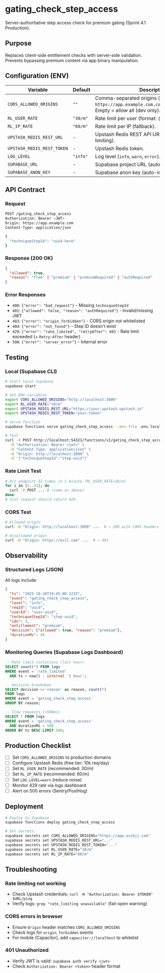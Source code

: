 # gating_check_step_access

Server-authoritative step access check for premium gating (Sprint 4.1 Production).

## Purpose

Replaces client-side entitlement checks with server-side validation. Prevents bypassing premium content via app binary manipulation.

## Configuration (ENV)

| Variable | Default | Description |
|----------|---------|-------------|
| `CORS_ALLOWED_ORIGINS` | `""` | Comma-separated origins (e.g., `https://app.example.com,capacitor://localhost`). Empty = allow all (dev only). |
| `RL_USER_RATE` | `"30/m"` | Rate limit per user (format: `{num}/{m\|h}`). |
| `RL_IP_RATE` | `"60/m"` | Rate limit per IP (fallback). |
| `UPSTASH_REDIS_REST_URL` | - | Upstash Redis REST API URL (required for rate limiting). |
| `UPSTASH_REDIS_REST_TOKEN` | - | Upstash Redis token. |
| `LOG_LEVEL` | `"info"` | Log level (`info`, `warn`, `error`). |
| `SUPABASE_URL` | - | Supabase project URL (auto-injected). |
| `SUPABASE_ANON_KEY` | - | Supabase anon key (auto-injected). |

## API Contract

### Request
```bash
POST /gating_check_step_access
Authorization: Bearer <JWT>
Origin: https://app.example.com
Content-Type: application/json

{
  "techniqueStepId": "uuid-here"
}
```

### Response (200 OK)
```json
{
  "allowed": true,
  "reason": "free" | "premium" | "premiumRequired" | "authRequired"
}
```

### Error Responses
- `400`: `{"error": "bad_request"}` - Missing `techniqueStepId`
- `401`: `{"allowed": false, "reason": "authRequired"}` - Invalid/missing JWT
- `403`: `{"error": "origin_forbidden"}` - CORS origin not whitelisted
- `404`: `{"error": "not_found"}` - Step ID doesn't exist
- `429`: `{"error": "rate_limited", "retryAfter": 60}` - Rate limit exceeded (+ `Retry-After` header)
- `500`: `{"error": "server_error"}` - Internal error

## Testing

### Local (Supabase CLI)
```bash
# Start local Supabase
supabase start

# Set ENV variables
export CORS_ALLOWED_ORIGINS="http://localhost:3000"
export RL_USER_RATE="10/m"
export UPSTASH_REDIS_REST_URL="https://your-upstash.upstash.io"
export UPSTASH_REDIS_REST_TOKEN="your-token"

# Serve function
supabase functions serve gating_check_step_access --env-file .env.local

# Test
curl -X POST http://localhost:54321/functions/v1/gating_check_step_access \
  -H "Authorization: Bearer <jwt>" \
  -H "Content-Type: application/json" \
  -H "Origin: http://localhost:3000" \
  -d '{"techniqueStepId":"step-uuid"}'
```

### Rate Limit Test
```bash
# Hit endpoint 31 times in 1 minute (RL_USER_RATE=30/m)
for i in {1..31}; do
  curl -X POST ... # (same as above)
done
# 31st request should return 429
```

### CORS Test
```bash
# Allowed origin
curl -H "Origin: http://localhost:3000" ...  # → 200 with CORS headers

# Disallowed origin
curl -H "Origin: https://evil.com" ...  # → 403
```

## Observability

### Structured Logs (JSON)
All logs include:
```json
{
  "ts": "2025-10-26T19:45:00.123Z",
  "event": "gating_check_step_access",
  "level": "info",
  "reqId": "uuid",
  "userId": "user-uuid",
  "techniqueStepId": "step-uuid",
  "idx": 3,
  "entitlement": "premium",
  "decision": {"allowed": true, "reason": "premium"},
  "durationMs": 45
}
```

### Monitoring Queries (Supabase Logs Dashboard)
```sql
-- Rate limit violations (last hour)
SELECT count(*) FROM logs
WHERE event = 'rate_limited'
  AND ts > now() - interval '1 hour';

-- Decision breakdown
SELECT decision->>'reason' as reason, count(*)
FROM logs
WHERE event = 'gating_check_step_access'
GROUP BY reason;

-- Slow requests (>500ms)
SELECT * FROM logs
WHERE event = 'gating_check_step_access'
  AND durationMs > 500
ORDER BY ts DESC LIMIT 100;
```

## Production Checklist

- [ ] Set `CORS_ALLOWED_ORIGINS` to production domains
- [ ] Configure Upstash Redis (free tier: 10k req/day)
- [ ] Set `RL_USER_RATE` (recommended: 30/m)
- [ ] Set `RL_IP_RATE` (recommended: 60/m)
- [ ] Set `LOG_LEVEL=warn` (reduce noise)
- [ ] Monitor 429 rate via logs dashboard
- [ ] Alert on 500 errors (Sentry/PostHog)

## Deployment

```bash
# Deploy to Supabase
supabase functions deploy gating_check_step_access

# Set secrets
supabase secrets set CORS_ALLOWED_ORIGINS="https://app.ossbjj.com"
supabase secrets set UPSTASH_REDIS_REST_URL="..."
supabase secrets set UPSTASH_REDIS_REST_TOKEN="..."
supabase secrets set RL_USER_RATE="30/m"
supabase secrets set RL_IP_RATE="60/m"
```

## Troubleshooting

### Rate limiting not working
- Check Upstash credentials: `curl -H "Authorization: Bearer $TOKEN" $URL/ping`
- Verify logs: `grep "rate_limiting unavailable"` (fail-open warning)

### CORS errors in browser
- Ensure `Origin` header matches `CORS_ALLOWED_ORIGINS`
- Check logs for `origin_forbidden` events
- For mobile (Capacitor), add `capacitor://localhost` to whitelist

### 401 Unauthorized
- Verify JWT is valid: `supabase auth verify <jwt>`
- Check `Authorization: Bearer <token>` header format
